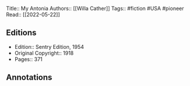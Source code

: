 Title:: My Antonia
Authors:: [[Willa Cather]]
Tags:: #fiction #USA #pioneer
Read:: [[2022-05-22]]

## Editions
- Edition:: Sentry Edition, 1954
- Original Copyright:: 1918
- Pages:: 371

## Annotations
